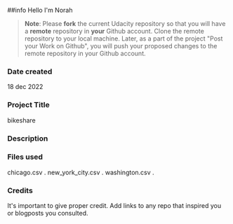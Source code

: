 ##info
Hello I'm Norah

>**Note**: Please **fork** the current Udacity repository so that you will have a **remote** repository in **your** Github account. Clone the remote repository to your local machine. Later, as a part of the project "Post your Work on Github", you will push your proposed changes to the remote repository in your Github account.

### Date created
18 dec 2022

### Project Title
bikeshare

### Description


### Files used
chicago.csv .
new_york_city.csv .
washington.csv . 

### Credits
It's important to give proper credit. Add links to any repo that inspired you or blogposts you consulted.

